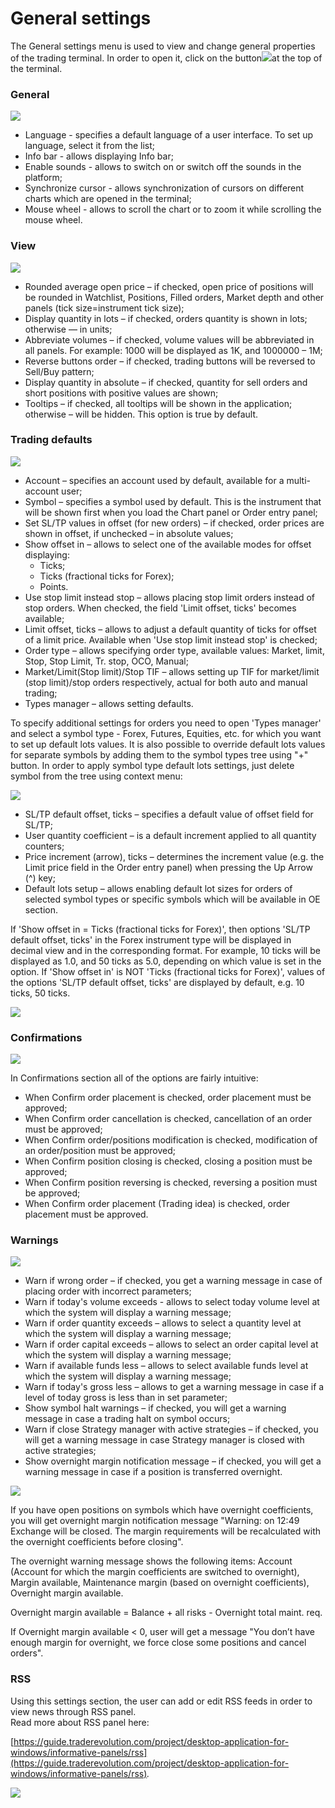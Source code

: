 # General settings

The General settings menu is used to view and change general properties of the trading terminal. In order to open it, click on the button![](../../.gitbook/assets/s1%20%281%29.png)at the top of the terminal.

### **General**

![](../../.gitbook/assets/1%20%2817%29.png)

* Language - specifies a default language of a user interface. To set up language, select it from the list;
* Info bar - allows displaying Info bar;
* Enable sounds - allows to switch on or switch off the sounds in the platform;
* Synchronize cursor - allows synchronization of cursors on different charts which are opened in the terminal;
* Mouse wheel - allows to scroll the chart or to zoom it while scrolling the mouse wheel.

### **View**

![](../../.gitbook/assets/2%20%2818%29.png)

* Rounded average open price – if checked, open price of positions will be rounded in Watchlist, Positions, Filled orders, Market depth and other panels \(tick size=instrument tick size\);
* Display quantity in lots – if checked, orders quantity is shown in lots; otherwise — in units;
* Abbreviate volumes – if checked, volume values will be abbreviated in all panels. For example: 1000 will be displayed as 1K, and 1000000 – 1M;
* Reverse buttons order – if checked, trading buttons will be reversed to Sell/Buy pattern;
* Display quantity in absolute – if checked, quantity for sell orders and short positions with positive values are shown;
* Tooltips – if checked, all tooltips will be shown in the application; otherwise – will be hidden. This option is true by default.

### **Trading defaults**

![](../../.gitbook/assets/3%20%2810%29.png)

* Account – specifies an account used by default, available for a multi-account user;
* Symbol – specifies a symbol used by default. This is the instrument that will be shown first when you load the Chart panel or Order entry panel;
* Set SL/TP values in offset \(for new orders\) – if checked, order prices are shown in offset, if unchecked – in absolute values;
* Show offset in – allows to select one of the available modes for offset displaying:
  * Ticks;
  * Ticks \(fractional ticks for Forex\);
  * Points.
* Use stop limit instead stop – allows placing stop limit orders instead of stop orders. When checked, the field 'Limit offset, ticks' becomes available;
* Limit offset, ticks – allows to adjust a default quantity of ticks for offset of a limit price. Available when 'Use stop limit instead stop' is checked;
* Order type – allows specifying order type, available values: Market, limit, Stop, Stop Limit, Tr. stop, OCO, Manual;
* Market/Limit\(Stop limit\)/Stop TIF – allows setting up TIF for market/limit \(stop limit\)/stop orders respectively, actual for both auto and manual trading;
* Types manager – allows setting defaults.

To specify additional settings for orders you need to open 'Types manager' and select a symbol type - Forex, Futures, Equities, etc. for which you want to set up default lots values. It is also possible to override default lots values for separate symbols by adding them to the symbol types tree using "+" button. In order to apply symbol type default lots settings, just delete symbol from the tree using context menu:

![](../../.gitbook/assets/5f.png)

* SL/TP default offset, ticks – specifies a default value of offset field for SL/TP;
* User quantity coefficient – is a default increment applied to all quantity counters;
* Price increment \(arrow\), ticks – determines the increment value \(e.g. the Limit price field in the Order entry panel\) when pressing the Up Arrow \(^\) key;
* Default lots setup – allows enabling default lot sizes for orders of selected symbol types or specific symbols which will be available in OE section.

If 'Show offset in = Ticks \(fractional ticks for Forex\)', then options 'SL/TP default offset, ticks' in the Forex instrument type will be displayed in decimal view and in the corresponding format. For example, 10 ticks will be displayed as 1.0, and 50 ticks as 5.0, depending on which value is set in the option. If 'Show offset in' is NOT 'Ticks \(fractional ticks for Forex\)', values of the options 'SL/TP default offset, ticks' are displayed by default, e.g. 10 ticks, 50 ticks.

![](../../.gitbook/assets/types-manager.jpg)

### Confirmations

![](../../.gitbook/assets/4%20%2818%29.png)

In Confirmations section all of the options are fairly intuitive:

* When Confirm order placement is checked, order placement must be approved;
* When Confirm order cancellation is checked, cancellation of an order must be approved;
* When Confirm order/positions modification is checked, modification of an order/position must be approved;
* When Confirm position closing is checked, closing a position must be approved;
* When Confirm position reversing is checked, reversing a position must be approved;
* When Confirm order placement \(Trading idea\) is checked, order placement must be approved.

### **Warnings**

![](../../.gitbook/assets/5%20%282%29.png)

* Warn if wrong order – if checked, you get a warning message in case of placing order with incorrect parameters;
* Warn if today's volume exceeds - allows to select today volume level at which the system will display a warning message;
* Warn if order quantity exceeds – allows to select a quantity level at which the system will display a warning message;
* Warn if order capital exceeds – allows to select an order capital level at which the system will display a warning message;
* Warn if available funds less – allows to select available funds level at which the system will display a warning message;
* Warn if today's gross less – allows to get a warning message in case if a level of today gross is less than in set parameter;
* Show symbol halt warnings – if checked, you will get a warning message in case a trading halt on symbol occurs;
* Warn if close Strategy manager with active strategies – if checked, you will get a warning message in case Strategy manager is closed with active strategies;
* Show overnight margin notification message – if checked, you will get a warning message in case if a position is transferred overnight.

![](../../.gitbook/assets/10f.png)

If you have open positions on symbols which have overnight coefficients, you will get overnight margin notification message "Warning: on 12:49 Exchange will be closed. The margin requirements will be recalculated with the overnight coefficients before closing".

The overnight warning message shows the following items: Account \(Account for which the margin coefficients are switched to overnight\), Margin available, Maintenance margin \(based on overnight coefficients\), Overnight margin available.

Overnight margin available = Balance + all risks - Overnight total maint. req.

If Overnight margin available &lt; 0, user will get a message "You don’t have enough margin for overnight, we force close some positions and cancel orders".

### RSS

Using this settings section, the user can add or edit RSS feeds in order to view news through RSS panel.  
Read more about RSS panel here: 

[https://guide.traderevolution.com/project/desktop-application-for-windows/informative-panels/rss](https://guide.traderevolution.com/project/desktop-application-for-windows/informative-panels/rss)_._

![](../../.gitbook/assets/6.png)

